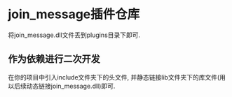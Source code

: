 # join_message插件仓库
将join_message.dll文件丢到plugins目录下即可.

## 作为依赖进行二次开发
在你的项目中引入include文件夹下的头文件, 并静态链接lib文件夹下的库文件(用以后续动态链接join_message.dll)即可.
